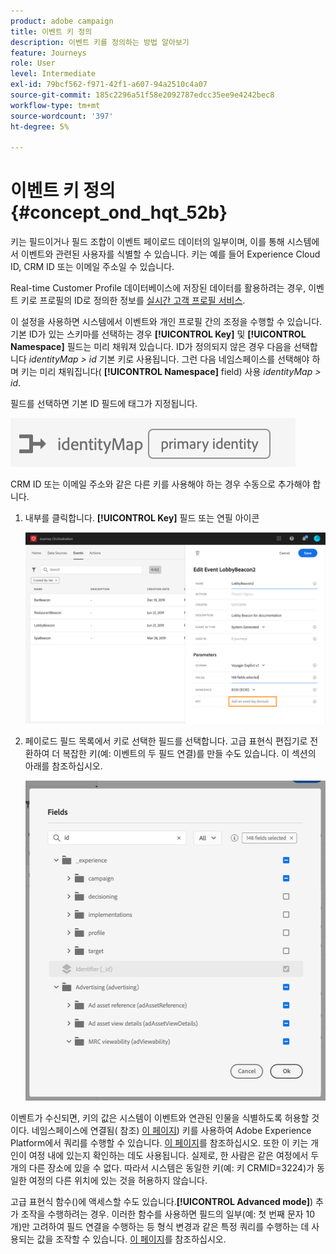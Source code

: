 ```yaml
---
product: adobe campaign
title: 이벤트 키 정의
description: 이벤트 키를 정의하는 방법 알아보기
feature: Journeys
role: User
level: Intermediate
exl-id: 79bcf562-f971-42f1-a607-94a2510c4a07
source-git-commit: 185c2296a51f58e2092787edcc35ee9e4242bec8
workflow-type: tm+mt
source-wordcount: '397'
ht-degree: 5%

---
```


# 이벤트 키 정의 {#concept_ond_hqt_52b}

키는 필드이거나 필드 조합이 이벤트 페이로드 데이터의 일부이며, 이를 통해 시스템에서 이벤트와 관련된 사용자를 식별할 수 있습니다. 키는 예를 들어 Experience Cloud ID, CRM ID 또는 이메일 주소일 수 있습니다.

Real-time Customer Profile 데이터베이스에 저장된 데이터를 활용하려는 경우, 이벤트 키로 프로필의 ID로 정의한 정보를 [실시간 고객 프로필 서비스](https://experienceleague.adobe.com/docs/experience-platform/profile/home.html?lang=ko).

이 설정을 사용하면 시스템에서 이벤트와 개인 프로필 간의 조정을 수행할 수 있습니다. 기본 ID가 있는 스키마를 선택하는 경우 **[!UICONTROL Key]** 및 **[!UICONTROL Namespace]** 필드는 미리 채워져 있습니다. ID가 정의되지 않은 경우 다음을 선택합니다 _identityMap > id_ 기본 키로 사용됩니다. 그런 다음 네임스페이스를 선택해야 하며 키는 미리 채워집니다( **[!UICONTROL Namespace]** field) 사용 _identityMap > id_.

필드를 선택하면 기본 ID 필드에 태그가 지정됩니다.

![](../assets/primary-identity.png)

CRM ID 또는 이메일 주소와 같은 다른 키를 사용해야 하는 경우 수동으로 추가해야 합니다.

1. 내부를 클릭합니다. **[!UICONTROL Key]** 필드 또는 연필 아이콘

   ![](../assets/journey16.png)

1. 페이로드 필드 목록에서 키로 선택한 필드를 선택합니다. 고급 표현식 편집기로 전환하여 더 복잡한 키(예: 이벤트의 두 필드 연결)를 만들 수도 있습니다. 이 섹션의 아래를 참조하십시오.

   ![](../assets/journey20.png)

이벤트가 수신되면, 키의 값은 시스템이 이벤트와 연관된 인물을 식별하도록 허용할 것이다. 네임스페이스에 연결됨( 참조) [이 페이지](../event/selecting-the-namespace.md)) 키를 사용하여 Adobe Experience Platform에서 쿼리를 수행할 수 있습니다. [이 페이지](../building-journeys/about-orchestration-activities.md)를 참조하십시오.
또한 이 키는 개인이 여정 내에 있는지 확인하는 데도 사용됩니다. 실제로, 한 사람은 같은 여정에서 두 개의 다른 장소에 있을 수 없다. 따라서 시스템은 동일한 키(예: 키 CRMID=3224)가 동일한 여정의 다른 위치에 있는 것을 허용하지 않습니다.

고급 표현식 함수()에 액세스할 수도 있습니다.**[!UICONTROL Advanced mode]**) 추가 조작을 수행하려는 경우. 이러한 함수를 사용하면 필드의 일부(예: 첫 번째 문자 10개)만 고려하여 필드 연결을 수행하는 등 형식 변경과 같은 특정 쿼리를 수행하는 데 사용되는 값을 조작할 수 있습니다. [이 페이지](../expression/expressionadvanced.md)를 참조하십시오.
